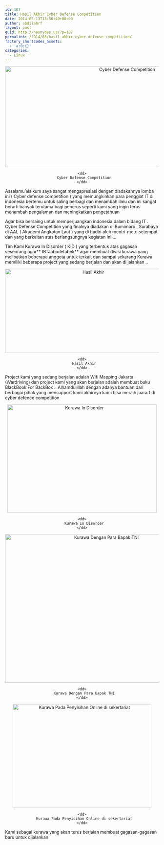 ```yaml
---
id: 107
title: Hasil Akhir Cyber Defense Competition
date: 2014-05-13T13:56:49+00:00
author: abdilahrf
layout: post
guid: http://hasnydes.us/?p=107
permalink: /2014/05/hasil-akhir-cyber-defense-competition/
factory_shortcodes_assets:
  - 'a:0:{}'
categories:
  - Linux
---
```

<div style="text-align: center;">
  <dl id="attachment_133">
    <dt>
      <a href="http://kurawa.indonesianbacktrack.or.id/wp-content/uploads/2014/05/b2.png"><img src="http://kurawa.indonesianbacktrack.or.id/wp-content/uploads/2014/05/b2.png" alt="Cyber Defense Competition" width="784" height="330" /></a>
    </dt>
    
    <dd>
      Cyber Defense Competition
    </dd>
  </dl>
</div>

Assalamu&#8217;alaikum saya sangat mengapresiasi dengan diadakannya lomba ini ( Cyber defense competition ) yang memungkinkan para penggiat IT di indonesia bertemu untuk saling berbagi dan menambah ilmu dan ini sangat berarti banyak terutama bagi penerus seperti kami yang ingin terus menambah pengalaman dan meningkatkan pengetahuan

Agar bisa bersaing untuk memperjuangkan indonesia dalam bidang IT . Cyber Defense Competition yang finalnya diadakan di Bumimoro , Surabaya di AAL ( Akademi Angkatan Laut ) yang di hadiri oleh mentri-metri setempat dan yang berkaitan atas berlangsungnya kegiatan ini &#8230;

Tim Kami Kurawa In Disorder ( KiD ) yang terbentuk atas gagasan seseorang agar** IBTJabodetabek** agar membuat divisi kurawa yang melibatkan beberapa anggota untuk terkait dan sampai sekarang Kurawa memiliki beberapa project yang sedang berjalan dan akan di jalankan ..

<div style="text-align: center;">
  <dl id="attachment_137">
    <dt>
      <a href="http://kurawa.indonesianbacktrack.or.id/wp-content/uploads/2014/05/10246755_10201934587595305_4477240732872589371_n.jpg"><img src="http://kurawa.indonesianbacktrack.or.id/wp-content/uploads/2014/05/10246755_10201934587595305_4477240732872589371_n.jpg" alt="Hasil Akhir" width="562" height="275" /></a>
    </dt>
    
    <dd>
      Hasil Akhir
    </dd>
  </dl>
</div>

Project kami yang sedang berjalan adalah Wifi Mapping Jakarta (Wardriving) dan project kami yang akan berjalan adalah membuat buku BlackBook For BackBox .. Alhamdulillah dengan adanya bantuan dari berbagai pihak yang mensupport kami akhirnya kami bisa meraih juara 1 di cyber defence competition

<div style="text-align: center;">
  <dl id="attachment_132">
    <dt>
      <a href="http://kurawa.indonesianbacktrack.or.id/wp-content/uploads/2014/05/10308241_862777710402631_7731410227084854847_n.jpg"><img src="http://kurawa.indonesianbacktrack.or.id/wp-content/uploads/2014/05/10308241_862777710402631_7731410227084854847_n.jpg" alt="Kurawa In Disorder" width="490" height="354" /></a>
    </dt>
    
    <dd>
      Kurawa In Disorder
    </dd>
  </dl>
</div>

<div style="text-align: center;">
  <dl id="attachment_134">
    <dt>
      <a href="http://kurawa.indonesianbacktrack.or.id/wp-content/uploads/2014/05/10262044_10201902183548877_7272292953179758312_n.jpg"><img src="http://kurawa.indonesianbacktrack.or.id/wp-content/uploads/2014/05/10262044_10201902183548877_7272292953179758312_n.jpg" alt="Kurawa Dengan Para Bapak TNI" width="648" height="486" /></a>
    </dt>
    
    <dd>
      Kurawa Dengan Para Bapak TNI
    </dd>
  </dl>
</div>

<div style="text-align: center;">
  <dl id="attachment_135">
    <dt>
      <a href="http://kurawa.indonesianbacktrack.or.id/wp-content/uploads/2014/05/10177368_791666234178070_8398422249310253071_n.jpg"><img src="http://kurawa.indonesianbacktrack.or.id/wp-content/uploads/2014/05/10177368_791666234178070_8398422249310253071_n.jpg" alt="Kurawa Pada Penyisihan Online di sekertariat" width="454" height="340" /></a>
    </dt>
    
    <dd>
      Kurawa Pada Penyisihan Online di sekertariat
    </dd>
  </dl>
</div>

Kami sebagai kurawa yang akan terus berjalan membuat gagasan-gagasan baru untuk dijalankan